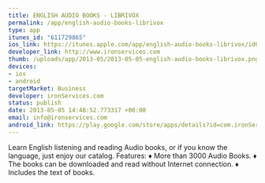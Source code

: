 ```yaml
--- 
title: ENGLISH AUDIO BOOKS - LIBRIVOX
permalink: /app/english-audio-books-librivox
type: app
itunes_id: "611729865"
ios_link: https://itunes.apple.com/app/english-audio-books-librivox/id611729865?mt=8&uo=4
developer_link: http://www.ironservices.com
thumb: /uploads/app/2013-05/2013-05-05-english-audio-books-librivox.png
devices: 
- ios
- android
targetMarket: Business
developer: ironServices.com
status: publish
date: 2013-05-05 14:48:52.773317 +00:00
email: info@ironservices.com
android_link: https://play.google.com/store/apps/details?id=com.ironServices.audioBooks
---
```


Learn English listening and reading Audio books, or if you know the language, just enjoy our catalog.
Features:
♦ More than 3000 Audio Books.
♦ The books can be downloaded and read without Internet connection.
♦ Includes the text of books.
